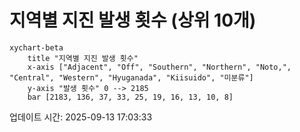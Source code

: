 # 지역별 지진 발생 횟수 (상위 10개)

```mermaid
xychart-beta
    title "지역별 지진 발생 횟수"
    x-axis ["Adjacent", "Off", "Southern", "Northern", "Noto,", "Central", "Western", "Hyuganada", "Kiisuido", "미분류"]
    y-axis "발생 횟수" 0 --> 2185
    bar [2183, 136, 37, 33, 25, 19, 16, 13, 10, 8]
```

업데이트 시간: 2025-09-13 17:03:33
